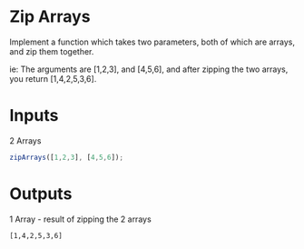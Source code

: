 # Zip Arrays

Implement a function which takes two parameters, both of which are arrays, and zip them together.

ie: The arguments are [1,2,3], and [4,5,6], and after zipping the two arrays, you return [1,4,2,5,3,6].

# Inputs

2 Arrays
```js
zipArrays([1,2,3], [4,5,6]);
```

# Outputs

1 Array - result of zipping the 2 arrays

```sh
[1,4,2,5,3,6]
```
